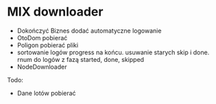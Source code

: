 # MIX downloader

- Dokończyć Biznes   dodać automatyczne logowanie
- OtoDom pobierać
- Poligon pobierać pliki
- sortowanie logów progress na końcu. usuwanie starych skip i done. rnum do logów z fazą started, done, skipped
- NodeDownloader

Todo:
 - Dane lotów pobierać

